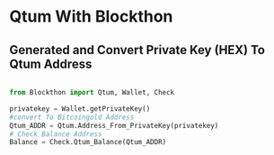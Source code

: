 # Qtum With Blockthon

## Generated and Convert Private Key (HEX) To Qtum Address
```python

from Blockthon import Qtum, Wallet, Check

privatekey = Wallet.getPrivateKey()
#convert To Bitcoingold Address
Qtum_ADDR = Qtum.Address_From_PrivateKey(privatekey)
# Check Balance Address
Balance = Check.Qtum_Balance(Qtum_ADDR)
```